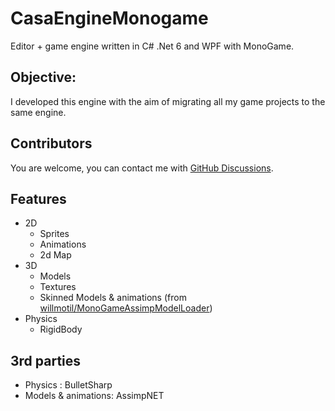 # CasaEngineMonogame
Editor + game engine written in C# .Net 6 and WPF with MonoGame.

## Objective:
I developed this engine with the aim of migrating all my game projects to the same engine.

## Contributors
You are welcome, you can contact me with [GitHub Discussions](https://github.com/xcasadio/CasaEngineMonogame/discussions).

## Features
* 2D
  - Sprites
  - Animations
  - 2d Map
* 3D
  - Models
  - Textures
  - Skinned Models & animations (from [willmotil/MonoGameAssimpModelLoader](https://github.com/willmotil/MonoGameAssimpModelLoader))
* Physics
  - RigidBody

## 3rd parties
* Physics : BulletSharp
* Models & animations: AssimpNET

